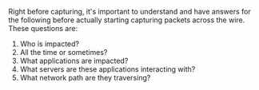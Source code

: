 
Right before capturing, it's important to understand and have answers for the following before actually starting capturing packets across the wire.
These questions are:

1. Who is impacted?
2. All the time or sometimes?
3. What applications are impacted?
4. What servers are these applications interacting with?
5. What network path are they traversing?